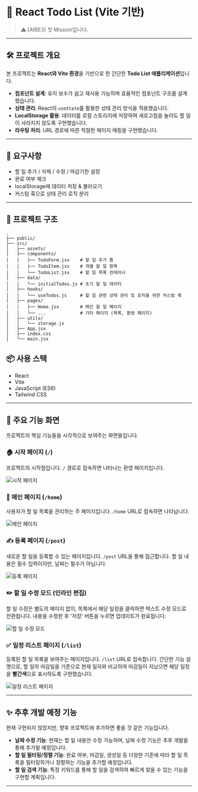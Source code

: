 # 📌 React Todo List (Vite 기반)

> ⚠️ [AIBE3] 첫 Mission입니다.

---

## 🛠 프로젝트 개요

본 프로젝트는 **React와 Vite 환경**을 기반으로 한 간단한 **Todo List 애플리케이션**입니다.

*   **컴포넌트 설계**: 유지 보수가 쉽고 재사용 가능하며 효율적인 컴포넌트 구조를 설계했습니다.
*   **상태 관리**: React의 `useState`를 활용한 상태 관리 방식을 적용했습니다.
*   **LocalStorage 활용**: 데이터를 로컬 스토리지에 저장하여 새로고침을 눌러도 할 일이 사라지지 않도록 구현했습니다.
*   **라우팅 처리**: URL 경로에 따른 적절한 페이지 매핑을 구현했습니다.

---

## 🧩 요구사항  

- 할 일 추가 / 삭제 / 수정 / 마감기한 설정
- 완료 여부 체크
- localStorage에 데이터 저장 & 불러오기
- 커스텀 훅으로 상태 관리 로직 분리

---


## 📂 프로젝트 구조

```text
.
├── public/                
├── src/
│   ├── assets/             
│   ├── components/
│   │   ├── TodoForm.jsx    # 할 일 추가 폼
│   │   ├── TodoItem.jsx    # 개별 할 일 항목
│   │   └── TodoList.jsx    # 할 일 목록 컨테이너
│   ├── data/
│   │   └── initialTodos.js # 초기 할 일 데이터
│   ├── hooks/
│   │   └── useTodos.js     # 할 일 관련 상태 관리 및 로직을 위한 커스텀 훅
│   ├── pages/
│   │   ├── Home.jsx        # 메인 할 일 페이지
│   │   └── ...             # 기타 페이지 (목록, 환영 페이지)
│   ├── utils/
│   │   └── storage.js      
│   ├── App.jsx             
│   ├── index.css          
│   └── main.jsx            

```

## 📦 사용 스택

*   React
*   Vite
*   JavaScript (ES6)
*   Tailwind CSS

---

## 🎯 주요 기능 화면

프로젝트의 핵심 기능들을 시각적으로 보여주는 화면들입니다.

### 🏠 시작 페이지 (`/`)
프로젝트의 시작점입니다. `/` 경로로 접속하면 나타나는 환영 페이지입니다.

![시작 페이지](https://github.com/user-attachments/assets/f046c413-5d2b-43dc-96bd-07a943cdf3b7)

### 🚀 메인 페이지 (`/home`)
사용자가 할 일 목록을 관리하는 주 페이지입니다. `/home` URL로 접속하면 나타납니다.

![메인 페이지](https://github.com/user-attachments/assets/f4aa4860-8e30-4bb5-930e-3aec9f7242e1)

### ✍️ 등록 페이지 (`/post`)
새로운 할 일을 등록할 수 있는 페이지입니다. `/post` URL을 통해 접근합니다. 할 일 내용은 필수 입력이지만, 날짜는 필수가 아닙니다.

![등록 페이지](https://github.com/user-attachments/assets/e13ddbdc-ac2d-4147-ae9f-cb0503e8ae89)

### ✏️ 할 일 수정 모드 (인라인 편집)
할 일 수정은 별도의 페이지 없이, 목록에서 해당 일정을 클릭하면 텍스트 수정 모드로 전환됩니다. 내용을 수정한 후 '저장' 버튼을 누르면 업데이트가 완료됩니다.

![할 일 수정 모드](https://github.com/user-attachments/assets/cb943bab-dd3d-442a-abc3-a86422411a4e)

### ✅ 일정 리스트 페이지 (`/list`)
등록된 할 일 목록을 보여주는 페이지입니다. `/list` URL로 접속합니다.
간단한 기능 설명으로, 할 일의 마감일을 기준으로 현재 일자와 비교하여 마감일이 지났으면 해당 일정을 **빨간색**으로 표시하도록 구현했습니다.

![일정 리스트 페이지](https://github.com/user-attachments/assets/35f9cece-a352-41a6-9c05-ffcd746f15e2)

---

## ✨ 추후 개발 예정 기능

현재 구현되지 않았지만, 향후 프로젝트에 추가하면 좋을 것 같은 기능입니다.

*   **날짜 수정 기능**: 현재는 할 일 내용만 수정 가능하며, 날짜 수정 기능은 추후 개발을 통해 추가될 예정입니다.
*   **할 일 필터링/정렬 기능**: 완료 여부, 마감일, 생성일 등 다양한 기준에 따라 할 일 목록을 필터링하거나 정렬하는 기능을 추가할 예정입니다.
*   **할 일 검색 기능**: 특정 키워드를 통해 할 일을 검색하여 빠르게 찾을 수 있는 기능을 구현할 계획입니다.
---
